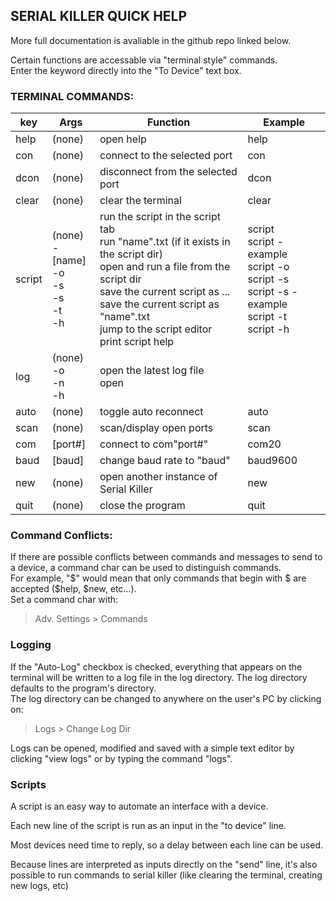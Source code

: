 ## SERIAL KILLER QUICK HELP
More full documentation is avaliable in the github repo linked below. 

Certain functions are accessable via "terminal style" commands.  
Enter the keyword directly into the "To Device" text box. 
### TERMINAL COMMANDS:  
| key | Args | Function | Example |
|---|---|---|---|
| help | (none) | open help | help |
| con | (none) | connect to the selected port | con |
| dcon | (none) | disconnect from the selected port | dcon |
| clear | (none) | clear the terminal | clear |
| script | (none)<br>-[name]<br>-o<br>-s<br>-s<br>-t<br>-h | run the script in the script tab<br>run "name".txt (if it exists in the script dir)<br>open and run a file from the script dir<br>save the current script as ... <br>save the current script as "name".txt<br>jump to the script editor<br>print script help | script<br>script -example   <br>script -o<br>script -s <br>script -s -example<br>script -t<br>script -h |
| log | (none)<br>-o<br>-n<br>-h | open the latest log file<br>open |  |
| auto | (none) | toggle auto reconnect | auto |
| scan | (none) | scan/display open ports | scan |
| com | [port#] | connect to com"port#" | com20 |
| baud | [baud] | change baud rate to "baud" | baud9600 |
| new | (none) | open another instance of Serial Killer | new |
| quit | (none) | close the program | quit |

### Command Conflicts: 
If there are possible conflicts between commands and messages to send to a device, a command char can be used to distinguish commands.  
For example, "$" would mean that only commands that begin with $ are accepted ($help, $new, etc...).  
Set a command char with:
> Adv. Settings > Commands

### Logging
If the "Auto-Log" checkbox is checked, everything that appears on the terminal will be written to a log file in the log directory. The log directory defaults to the program's directory.  
The log directory can be changed to anywhere on the user's PC by clicking on:
> Logs > Change Log Dir


Logs can be opened, modified and saved with a simple text editor by clicking "view logs" or by typing the command "logs". 

### Scripts 
A script is an easy way to automate an interface with a device. 

Each new line of the script is run as an input in the "to device" line.

Most devices need time to reply, so a delay between each line can be used. 

Because lines are interpreted as inputs directly on the "send" line, it's also possible to run commands to serial killer (like clearing the terminal, creating new logs, etc)



